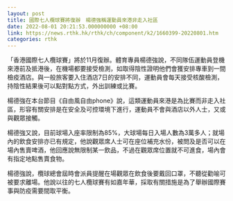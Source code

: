 ```yaml
---
layout: post
title: 國際七人欖球賽將復辦　楊德強稱運動員來港非走入社區
date: 2022-08-01 20:21:53.000000000 +08:00
link: https://news.rthk.hk/rthk/ch/component/k2/1660399-20220801.htm
categories: rthk
---
```


「香港國際七人欖球賽」將於11月復辦。體育專員楊德強說，不同隊伍運動員登機來港前及抵港後，在機場都要接受檢測，如取得陰性證明他們會獲安排專車到一間檢疫酒店。與一般旅客要入住酒店7日的安排不同，運動員會每天接受核酸檢測，持陰性結果後可以點對點方式，外出訓練或比賽。

楊德強在本台節目《自由風自由phone》說，這類運動員來港是為比賽而非走入社區，形容有關安排是在安全及可控環境下進行，運動員不會與酒店以外人士，又或與觀眾接觸。

楊德強又說，目前球場入座率限制為85%，大球場每日入場人數為3萬多人；就場內的飲食安排亦已有規定，他說觀眾席人士可在座位補充水份，被問及是否可以在場內售賣啤酒，他回應說無限制某一飲品，不過在觀眾席位置就不可進食，場內會有指定地點售賣食物。

楊德強說，欖球總會屆時會派員提醒在場觀眾在飲食後要戴回口罩，不聽從勸喻可被要求離場。他說以往的七人欖球賽有如嘉年華，採取有關措施是為了舉辦國際賽事與防疫需要間取平衡。
